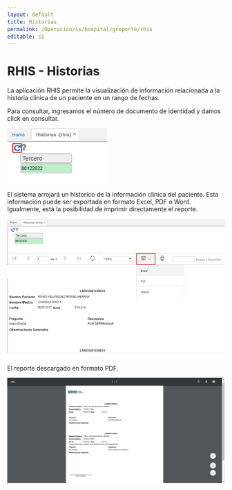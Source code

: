 ```yaml
---
layout: default
title: Historias
permalink: /Operacion/is/hospital/greporte/rhis
editable: si
---
```


# RHIS - Historias

La aplicación RHIS permite la visualización de información relacionada a la historia clinica de un paciente en un rango de fechas.  

Para consultar, ingresamos el número de documento de identidad y damos click en consultar.  

![](rhis.png)

El sistema arrojará un historíco de la información clínica del paciente. Esta información puede ser exportada en formato Excel, PDF o Word. Igualmente, está la posibilidad de imprimir directamente el reporte.  

![](rhis1.png)

El reporte descargado en formato PDF.  

![](rhis2.png)